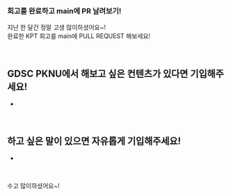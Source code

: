 ### 회고를 완료하고 main에 PR 날려보기!
지난 한 달간 정말 고생 많이하셨어요~!  
완료한 KPT 회고를 main에 PULL REQUEST 해보세요!  

<br>

## GDSC PKNU에서 해보고 싶은 컨텐츠가 있다면 기입해주세요!
- 

<br>

## 하고 싶은 말이 있으면 자유롭게 기입해주세요!
- 

<br>


수고 많이하셨어요~!
